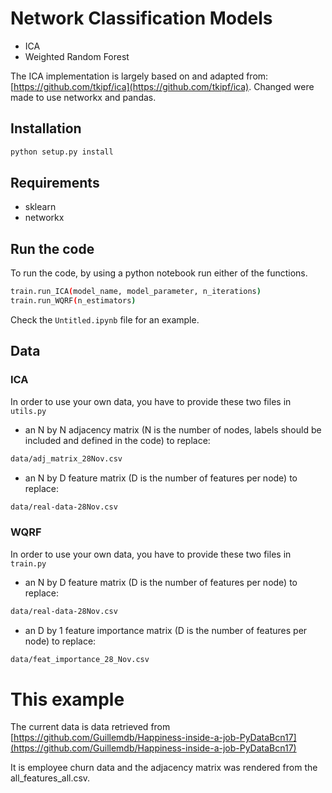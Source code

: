 # Network Classification Models

* ICA 
* Weighted Random Forest


The ICA implementation is largely based on and adapted from: [https://github.com/tkipf/ica](https://github.com/tkipf/ica). Changed were made to use networkx and pandas. 

## Installation

```bash
python setup.py install
```

## Requirements
* sklearn
* networkx

## Run the code
To run the code, by using a python notebook run either of the functions. 
```bash
train.run_ICA(model_name, model_parameter, n_iterations)
train.run_WQRF(n_estimators)
```
Check the `Untitled.ipynb` file for an example.

## Data
### ICA
In order to use your own data, you have to provide these two files in `utils.py`
* an N by N adjacency matrix (N is the number of nodes, labels should be included and defined in the code) to replace:
```bash 
data/adj_matrix_28Nov.csv
```
* an N by D feature matrix (D is the number of features per node) to replace:
```bash 
data/real-data-28Nov.csv
```

### WQRF
In order to use your own data, you have to provide these two files in `train.py`
* an N by D feature matrix (D is the number of features per node) to replace:
```bash 
data/real-data-28Nov.csv
```
* an D by 1 feature importance matrix (D is the number of features per node) to replace:
```bash 
data/feat_importance_28_Nov.csv
```

# This example
The current data is data retrieved from [https://github.com/Guillemdb/Happiness-inside-a-job-PyDataBcn17](https://github.com/Guillemdb/Happiness-inside-a-job-PyDataBcn17)

It is employee churn data and the adjacency matrix was rendered from the all_features_all.csv.
